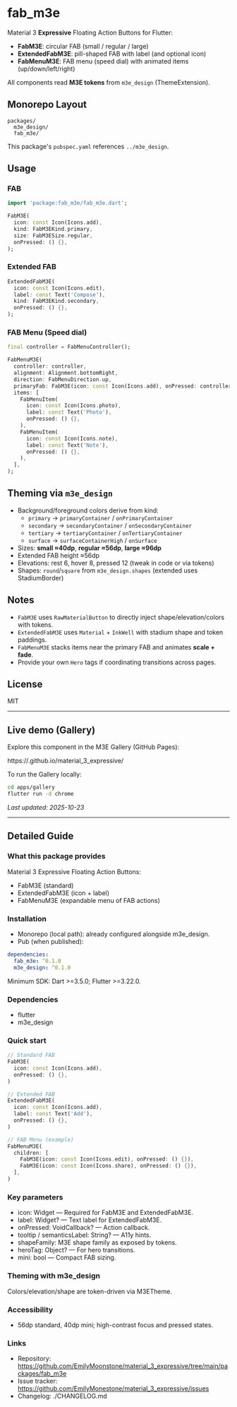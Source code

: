 # fab_m3e

Material 3 **Expressive** Floating Action Buttons for Flutter:

- **FabM3E**: circular FAB (small / regular / large)
- **ExtendedFabM3E**: pill-shaped FAB with label (and optional icon)
- **FabMenuM3E**: FAB menu (speed dial) with animated items (up/down/left/right)

All components read **M3E tokens** from `m3e_design` (ThemeExtension).

## Monorepo Layout

```
packages/
  m3e_design/
  fab_m3e/
```

This package's `pubspec.yaml` references `../m3e_design`.

## Usage

### FAB

```dart
import 'package:fab_m3e/fab_m3e.dart';

FabM3E(
  icon: const Icon(Icons.add),
  kind: FabM3EKind.primary,
  size: FabM3ESize.regular,
  onPressed: () {},
);
```

### Extended FAB

```dart
ExtendedFabM3E(
  icon: const Icon(Icons.edit),
  label: const Text('Compose'),
  kind: FabM3EKind.secondary,
  onPressed: () {},
);
```

### FAB Menu (Speed dial)

```dart
final controller = FabMenuController();

FabMenuM3E(
  controller: controller,
  alignment: Alignment.bottomRight,
  direction: FabMenuDirection.up,
  primaryFab: FabM3E(icon: const Icon(Icons.add), onPressed: controller.toggle),
  items: [
    FabMenuItem(
      icon: const Icon(Icons.photo),
      label: const Text('Photo'),
      onPressed: () {},
    ),
    FabMenuItem(
      icon: const Icon(Icons.note),
      label: const Text('Note'),
      onPressed: () {},
    ),
  ],
);
```

## Theming via `m3e_design`

- Background/foreground colors derive from kind:
  - `primary` → `primaryContainer` / `onPrimaryContainer`
  - `secondary` → `secondaryContainer` / `onSecondaryContainer`
  - `tertiary` → `tertiaryContainer` / `onTertiaryContainer`
  - `surface` → `surfaceContainerHigh` / `onSurface`
- Sizes: **small ≈40dp**, **regular ≈56dp**, **large ≈96dp**
- Extended FAB height ≈56dp
- Elevations: rest 6, hover 8, pressed 12 (tweak in code or via tokens)
- Shapes: `round`/`square` from `m3e_design.shapes` (extended uses StadiumBorder)

## Notes

- `FabM3E` uses `RawMaterialButton` to directly inject shape/elevation/colors with tokens.
- `ExtendedFabM3E` uses `Material` + `InkWell` with stadium shape and token paddings.
- `FabMenuM3E` stacks items near the primary FAB and animates **scale + fade**.
- Provide your own `Hero` tags if coordinating transitions across pages.

## License

MIT


---

## Live demo (Gallery)

Explore this component in the M3E Gallery (GitHub Pages):

https://<your-github-username>.github.io/material_3_expressive/

To run the Gallery locally:

```sh
cd apps/gallery
flutter run -d chrome
```

_Last updated: 2025-10-23_


---

## Detailed Guide

### What this package provides
Material 3 Expressive Floating Action Buttons:
- FabM3E (standard)
- ExtendedFabM3E (icon + label)
- FabMenuM3E (expandable menu of FAB actions)

### Installation
- Monorepo (local path): already configured alongside m3e_design.
- Pub (when published):
```yaml
dependencies:
  fab_m3e: ^0.1.0
  m3e_design: ^0.1.0
```

Minimum SDK: Dart >=3.5.0; Flutter >=3.22.0.

### Dependencies
- flutter
- m3e_design

### Quick start
```dart
// Standard FAB
FabM3E(
  icon: const Icon(Icons.add),
  onPressed: () {},
)

// Extended FAB
ExtendedFabM3E(
  icon: const Icon(Icons.add),
  label: const Text('Add'),
  onPressed: () {},
)

// FAB Menu (example)
FabMenuM3E(
  children: [
    FabM3E(icon: const Icon(Icons.edit), onPressed: () {}),
    FabM3E(icon: const Icon(Icons.share), onPressed: () {}),
  ],
)
```

### Key parameters
- icon: Widget — Required for FabM3E and ExtendedFabM3E.
- label: Widget? — Text label for ExtendedFabM3E.
- onPressed: VoidCallback? — Action callback.
- tooltip / semanticsLabel: String? — A11y hints.
- shapeFamily: M3E shape family as exposed by tokens.
- heroTag: Object? — For hero transitions.
- mini: bool — Compact FAB sizing.

### Theming with m3e_design
Colors/elevation/shape are token-driven via M3ETheme.

### Accessibility
- 56dp standard, 40dp mini; high-contrast focus and pressed states.

### Links
- Repository: https://github.com/EmilyMoonstone/material_3_expressive/tree/main/packages/fab_m3e
- Issue tracker: https://github.com/EmilyMonestone/material_3_expressive/issues
- Changelog: ./CHANGELOG.md
